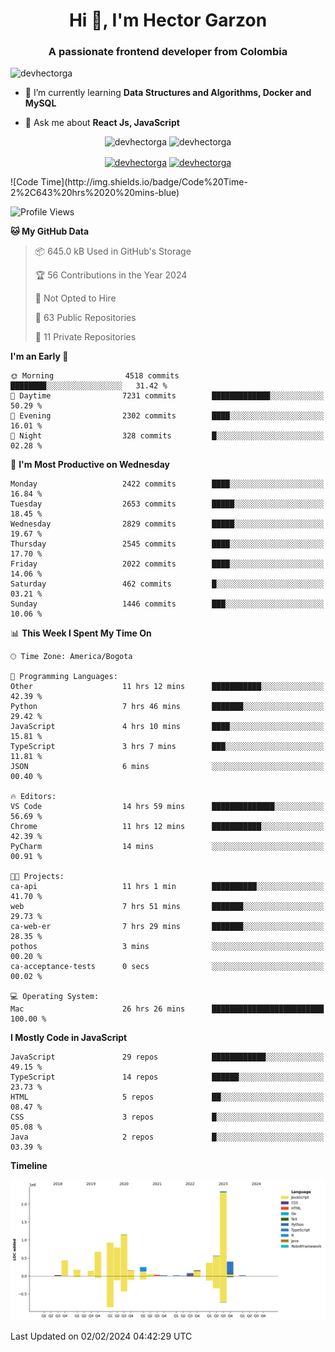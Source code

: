 <h1 align="center">Hi 👋, I'm Hector Garzon</h1>
<h3 align="center">A passionate frontend developer from Colombia</h3>

<p align="left"> <img src="https://komarev.com/ghpvc/?username=devhectorga" alt="devhectorga" /> </p>

- 🌱 I’m currently learning **Data Structures and Algorithms, Docker and MySQL**

- 💬 Ask me about **React Js, JavaScript**

<p align="center"> <img src="https://github-readme-stats.vercel.app/api?username=devhectorga&count_private=true&show_icons=true" alt="devhectorga" /> <img src="https://github-readme-stats.vercel.app/api/top-langs/?username=devhectorga&layout=compact" alt="devhectorga" /></p>

<p align="center">
<a href="https://twitter.com/devhectorga" target="blank"><img align="center" src="https://cdn.jsdelivr.net/npm/simple-icons@3.0.1/icons/twitter.svg" alt="devhectorga" height="20" width="20" /></a>
<a href="https://linkedin.com/in/devhectorga" target="blank"><img align="center" src="https://cdn.jsdelivr.net/npm/simple-icons@3.0.1/icons/linkedin.svg" alt="devhectorga" height="20" width="20" /></a>
</p>
<!--START_SECTION:waka-->
![Code Time](http://img.shields.io/badge/Code%20Time-2%2C643%20hrs%2020%20mins-blue)

![Profile Views](http://img.shields.io/badge/Profile%20Views-0-blue)

**🐱 My GitHub Data** 

> 📦 645.0 kB Used in GitHub's Storage 
 > 
> 🏆 56 Contributions in the Year 2024
 > 
> 🚫 Not Opted to Hire
 > 
> 📜 63 Public Repositories 
 > 
> 🔑 11 Private Repositories 
 > 
**I'm an Early 🐤** 

```text
🌞 Morning                4518 commits        ████████░░░░░░░░░░░░░░░░░   31.42 % 
🌆 Daytime                7231 commits        █████████████░░░░░░░░░░░░   50.29 % 
🌃 Evening                2302 commits        ████░░░░░░░░░░░░░░░░░░░░░   16.01 % 
🌙 Night                  328 commits         █░░░░░░░░░░░░░░░░░░░░░░░░   02.28 % 
```
📅 **I'm Most Productive on Wednesday** 

```text
Monday                   2422 commits        ████░░░░░░░░░░░░░░░░░░░░░   16.84 % 
Tuesday                  2653 commits        █████░░░░░░░░░░░░░░░░░░░░   18.45 % 
Wednesday                2829 commits        █████░░░░░░░░░░░░░░░░░░░░   19.67 % 
Thursday                 2545 commits        ████░░░░░░░░░░░░░░░░░░░░░   17.70 % 
Friday                   2022 commits        ████░░░░░░░░░░░░░░░░░░░░░   14.06 % 
Saturday                 462 commits         █░░░░░░░░░░░░░░░░░░░░░░░░   03.21 % 
Sunday                   1446 commits        ███░░░░░░░░░░░░░░░░░░░░░░   10.06 % 
```


📊 **This Week I Spent My Time On** 

```text
🕑︎ Time Zone: America/Bogota

💬 Programming Languages: 
Other                    11 hrs 12 mins      ███████████░░░░░░░░░░░░░░   42.39 % 
Python                   7 hrs 46 mins       ███████░░░░░░░░░░░░░░░░░░   29.42 % 
JavaScript               4 hrs 10 mins       ████░░░░░░░░░░░░░░░░░░░░░   15.81 % 
TypeScript               3 hrs 7 mins        ███░░░░░░░░░░░░░░░░░░░░░░   11.81 % 
JSON                     6 mins              ░░░░░░░░░░░░░░░░░░░░░░░░░   00.40 % 

🔥 Editors: 
VS Code                  14 hrs 59 mins      ██████████████░░░░░░░░░░░   56.69 % 
Chrome                   11 hrs 12 mins      ███████████░░░░░░░░░░░░░░   42.39 % 
PyCharm                  14 mins             ░░░░░░░░░░░░░░░░░░░░░░░░░   00.91 % 

🐱‍💻 Projects: 
ca-api                   11 hrs 1 min        ██████████░░░░░░░░░░░░░░░   41.70 % 
web                      7 hrs 51 mins       ███████░░░░░░░░░░░░░░░░░░   29.73 % 
ca-web-er                7 hrs 29 mins       ███████░░░░░░░░░░░░░░░░░░   28.35 % 
pothos                   3 mins              ░░░░░░░░░░░░░░░░░░░░░░░░░   00.20 % 
ca-acceptance-tests      0 secs              ░░░░░░░░░░░░░░░░░░░░░░░░░   00.02 % 

💻 Operating System: 
Mac                      26 hrs 26 mins      █████████████████████████   100.00 % 
```

**I Mostly Code in JavaScript** 

```text
JavaScript               29 repos            ████████████░░░░░░░░░░░░░   49.15 % 
TypeScript               14 repos            ██████░░░░░░░░░░░░░░░░░░░   23.73 % 
HTML                     5 repos             ██░░░░░░░░░░░░░░░░░░░░░░░   08.47 % 
CSS                      3 repos             █░░░░░░░░░░░░░░░░░░░░░░░░   05.08 % 
Java                     2 repos             █░░░░░░░░░░░░░░░░░░░░░░░░   03.39 % 
```



**Timeline**

![Lines of Code chart](https://raw.githubusercontent.com/devHectorGa/devHectorGa/master/assets/bar_graph.png)


 Last Updated on 02/02/2024 04:42:29 UTC
<!--END_SECTION:waka-->
